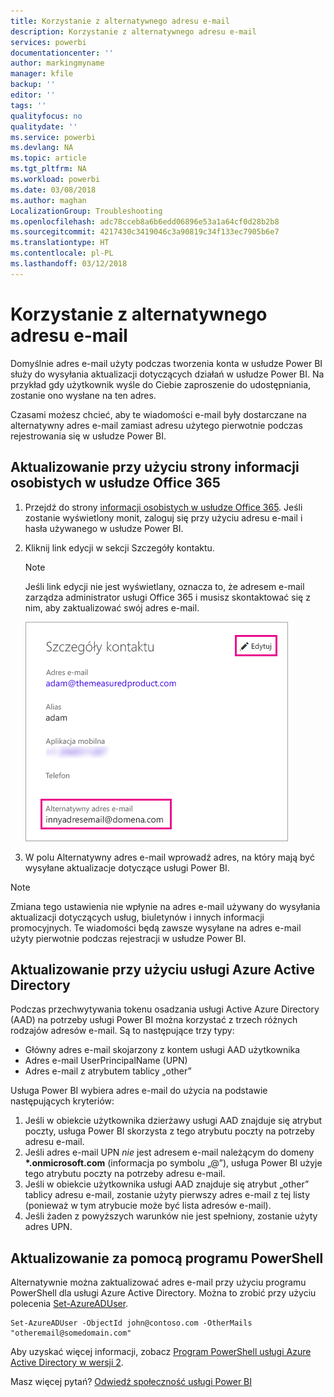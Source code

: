 ```yaml
---
title: Korzystanie z alternatywnego adresu e-mail
description: Korzystanie z alternatywnego adresu e-mail
services: powerbi
documentationcenter: ''
author: markingmyname
manager: kfile
backup: ''
editor: ''
tags: ''
qualityfocus: no
qualitydate: ''
ms.service: powerbi
ms.devlang: NA
ms.topic: article
ms.tgt_pltfrm: NA
ms.workload: powerbi
ms.date: 03/08/2018
ms.author: maghan
LocalizationGroup: Troubleshooting
ms.openlocfilehash: adc78cceb8a6b6edd06896e53a1a64cf0d28b2b8
ms.sourcegitcommit: 4217430c3419046c3a90819c34f133ec7905b6e7
ms.translationtype: HT
ms.contentlocale: pl-PL
ms.lasthandoff: 03/12/2018
---
```

# <a name="using-an-alternate-email-address"></a>Korzystanie z alternatywnego adresu e-mail
Domyślnie adres e-mail użyty podczas tworzenia konta w usłudze Power BI służy do wysyłania aktualizacji dotyczących działań w usłudze Power BI.  Na przykład gdy użytkownik wyśle do Ciebie zaproszenie do udostępniania, zostanie ono wysłane na ten adres.

Czasami możesz chcieć, aby te wiadomości e-mail były dostarczane na alternatywny adres e-mail zamiast adresu użytego pierwotnie podczas rejestrowania się w usłudze Power BI.

## <a name="updating-through-office-365-personal-info-page"></a>Aktualizowanie przy użyciu strony informacji osobistych w usłudze Office 365
1. Przejdź do strony [informacji osobistych w usłudze Office 365](https://portal.office.com/account/#personalinfo).  Jeśli zostanie wyświetlony monit, zaloguj się przy użyciu adresu e-mail i hasła używanego w usłudze Power BI.
2. Kliknij link edycji w sekcji Szczegóły kontaktu.  
   
   > [!NOTE]
   > Jeśli link edycji nie jest wyświetlany, oznacza to, że adresem e-mail zarządza administrator usługi Office 365 i musisz skontaktować się z nim, aby zaktualizować swój adres e-mail.
   > 
   > 
   
   ![](media/service-admin-alternate-email-address-for-power-bi/contact-details.png)
3. W polu Alternatywny adres e-mail wprowadź adres, na który mają być wysyłane aktualizacje dotyczące usługi Power BI.

> [!NOTE]
> Zmiana tego ustawienia nie wpłynie na adres e-mail używany do wysyłania aktualizacji dotyczących usług, biuletynów i innych informacji promocyjnych.  Te wiadomości będą zawsze wysyłane na adres e-mail użyty pierwotnie podczas rejestracji w usłudze Power BI.
> 
> 

## <a name="updating-through-azure-active-directory"></a>Aktualizowanie przy użyciu usługi Azure Active Directory
Podczas przechwytywania tokenu osadzania usługi Active Azure Directory (AAD) na potrzeby usługi Power BI można korzystać z trzech różnych rodzajów adresów e-mail. Są to następujące trzy typy:

* Główny adres e-mail skojarzony z kontem usługi AAD użytkownika
* Adres e-mail UserPrincipalName (UPN)
* Adres e-mail z atrybutem tablicy „other”

Usługa Power BI wybiera adres e-mail do użycia na podstawie następujących kryteriów:
1.  Jeśli w obiekcie użytkownika dzierżawy usługi AAD znajduje się atrybut poczty, usługa Power BI skorzysta z tego atrybutu poczty na potrzeby adresu e-mail.
2.  Jeśli adres e-mail UPN *nie* jest adresem e-mail należącym do domeny **\*.onmicrosoft.com** (informacja po symbolu „@”), usługa Power BI użyje tego atrybutu poczty na potrzeby adresu e-mail.
3.  Jeśli w obiekcie użytkownika usługi AAD znajduje się atrybut „other” tablicy adresu e-mail, zostanie użyty pierwszy adres e-mail z tej listy (ponieważ w tym atrybucie może być lista adresów e-mail).
4. Jeśli żaden z powyższych warunków nie jest spełniony, zostanie użyty adres UPN.

## <a name="updating-with-powershell"></a>Aktualizowanie za pomocą programu PowerShell
Alternatywnie można zaktualizować adres e-mail przy użyciu programu PowerShell dla usługi Azure Active Directory. Można to zrobić przy użyciu polecenia [Set-AzureADUser](https://docs.microsoft.com/powershell/module/azuread/set-azureaduser).

```
Set-AzureADUser -ObjectId john@contoso.com -OtherMails "otheremail@somedomain.com"
```

Aby uzyskać więcej informacji, zobacz [Program PowerShell usługi Azure Active Directory w wersji 2](https://docs.microsoft.com/powershell/azure/active-directory/install-adv2).

Masz więcej pytań? [Odwiedź społeczność usługi Power BI](http://community.powerbi.com/)

